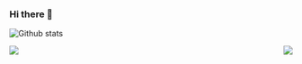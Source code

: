 ### Hi there 👋

<!--
**betterwinsone/betterwinsone** is a ✨ _special_ ✨ repository because its `README.md` (this file) appears on your GitHub profile.

Here are some ideas to get you started:

- 🔭 I’m currently working on Xiamen Dianchu Technology Co.,Ltd.
- 😄 I’m currently coding in golang and python.
- 🌱 I’m currently learning about distributed transactions and microservices.
- 📫 How to reach me: 1251604436@qq.com.
-->

![Github stats](https://github-readme-stats.vercel.app/api?username=betterwinsone&theme=highcontrast&show_icons=true&count_private=true)

<img align="left" src="https://github-readme-stats.vercel.app/api?username=betterwinsone&show_icons=true&hide_border=true">
<img align="right" src="https://github-readme-stats.vercel.app/api/top-langs/?username=betterwinsone&hide_border=true">

